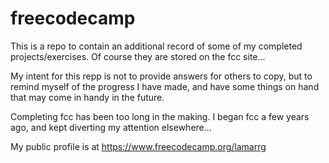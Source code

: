 # freecodecamp

This is a repo to contain an additional record of some of my completed projects/exercises. Of course they are stored on the fcc site... 

My intent for this repp is not to provide answers for others to copy, but to remind myself of the progress I have made, and have some things on hand that may come in handy in the future.

Completing fcc has been too long in the making. I began fcc a few years ago, and kept diverting my attention elsewhere... 

My public profile is at https://www.freecodecamp.org/lamarrg
